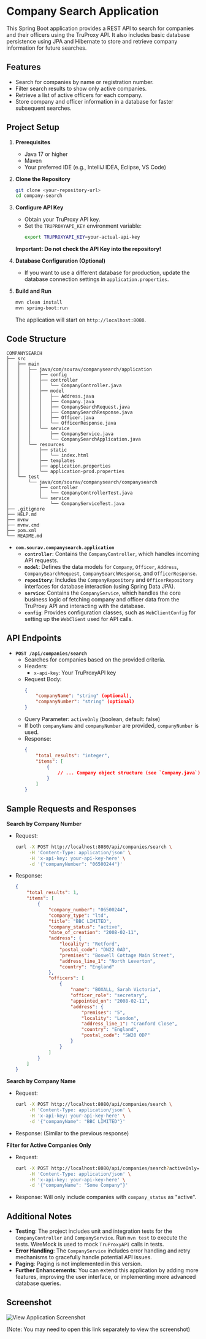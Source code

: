 # Company Search Application

This Spring Boot application provides a REST API to search for companies and their officers using the TruProxy API. It also includes basic database persistence using JPA and Hibernate to store and retrieve company information for future searches.

## Features

- Search for companies by name or registration number.
- Filter search results to show only active companies.
- Retrieve a list of active officers for each company.
- Store company and officer information in a database for faster subsequent searches.

## Project Setup

1. **Prerequisites**
   - Java 17 or higher
   - Maven 
   - Your preferred IDE (e.g., IntelliJ IDEA, Eclipse, VS Code)

2. **Clone the Repository**
   ```bash
   git clone <your-repository-url>
   cd company-search
   ```

3. **Configure API Key**
   - Obtain your TruProxy API key.
   - Set the `TRUPROXYAPI_KEY` environment variable:
     ```bash
     export TRUPROXYAPI_KEY=your-actual-api-key
     ```
   **Important: Do not check the API Key into the repository!**

4. **Database Configuration (Optional)**
   - If you want to use a different database for production, update the database connection settings in `application.properties`.

5. **Build and Run**
   ```bash
   mvn clean install
   mvn spring-boot:run
   ```
   The application will start on `http://localhost:8080`.

## Code Structure

```
COMPANYSEARCH
├── src
│   ├── main
│   │   ├── java/com/sourav/companysearch/application
│   │   │   ├── config
│   │   │   ├── controller
│   │   │   │   └── CompanyController.java
│   │   │   ├── model
│   │   │   │   ├── Address.java
│   │   │   │   ├── Company.java
│   │   │   │   ├── CompanySearchRequest.java
│   │   │   │   ├── CompanySearchResponse.java
│   │   │   │   ├── Officer.java
│   │   │   │   └── OfficerResponse.java
│   │   │   └── service
│   │   │       ├── CompanyService.java
│   │   │       └── CompanySearchApplication.java
│   │   └── resources
│   │       ├── static
│   │       │   └── index.html
│   │       ├── templates
│   │       ├── application.properties
│   │       └── application-prod.properties
│   └── test
│       └── java/com/sourav/companysearch/companysearch
│           ├── controller
│           │   └── CompanyControllerTest.java
│           └── service
│               └── CompanyServiceTest.java
├── .gitignore
├── HELP.md
├── mvnw
├── mvnw.cmd
├── pom.xml
└── README.md
```

- **`com.sourav.companysearch.application`**
  - **`controller`**: Contains the `CompanyController`, which handles incoming API requests.
  - **`model`**: Defines the data models for `Company`, `Officer`, `Address`, `CompanySearchRequest`, `CompanySearchResponse`, and `OfficerResponse`.
  - **`repository`**: Includes the `CompanyRepository` and `OfficerRepository` interfaces for database interaction (using Spring Data JPA).
  - **`service`**: Contains the `CompanyService`, which handles the core business logic of fetching company and officer data from the TruProxy API and interacting with the database.
  - **`config`**: Provides configuration classes, such as `WebClientConfig` for setting up the `WebClient` used for API calls.

## API Endpoints

- **`POST /api/companies/search`**
  - Searches for companies based on the provided criteria.
  - Headers:
    - `x-api-key`: Your TruProxyAPI key
  - Request Body:
    ```json
    {
        "companyName": "string" (optional),
        "companyNumber": "string" (optional)
    }
    ```
  - Query Parameter: `activeOnly` (boolean, default: false)
  - If both `companyName` and `companyNumber` are provided, `companyNumber` is used.
  - Response:
    ```json
    {
        "total_results": "integer",
        "items": [
            { 
                // ... Company object structure (see `Company.java`)
            }
        ]
    }
    ```

## Sample Requests and Responses

**Search by Company Number**

- Request:
  ```bash
  curl -X POST http://localhost:8080/api/companies/search \
       -H 'Content-Type: application/json' \
       -H 'x-api-key: your-api-key-here' \
       -d '{"companyNumber": "06500244"}'
  ```

- Response:
  ```json
  {
      "total_results": 1,
      "items": [
          {
              "company_number": "06500244",
              "company_type": "ltd",
              "title": "BBC LIMITED",
              "company_status": "active",
              "date_of_creation": "2008-02-11",
              "address": { 
                  "locality": "Retford",
                  "postal_code": "DN22 0AD",
                  "premises": "Boswell Cottage Main Street",
                  "address_line_1": "North Leverton",
                  "country": "England"
              },
              "officers": [
                  {
                      "name": "BOXALL, Sarah Victoria",
                      "officer_role": "secretary",
                      "appointed_on": "2008-02-11",
                      "address": { 
                          "premises": "5",
                          "locality": "London",
                          "address_line_1": "Cranford Close",
                          "country": "England",
                          "postal_code": "SW20 0DP"
                      }
                  }
              ]
          }
      ]
  }
  ```

**Search by Company Name**

- Request:
  ```bash
  curl -X POST http://localhost:8080/api/companies/search \
       -H 'Content-Type: application/json' \
       -H 'x-api-key: your-api-key-here' \
       -d '{"companyName": "BBC LIMITED"}'
  ```

- Response: (Similar to the previous response)

**Filter for Active Companies Only**

- Request:
  ```bash
  curl -X POST http://localhost:8080/api/companies/search?activeOnly=true \
       -H 'Content-Type: application/json' \
       -H 'x-api-key: your-api-key-here' \
       -d '{"companyName": "Some Company"}' 
  ```

- Response: Will only include companies with `company_status` as "active".

## Additional Notes

- **Testing**: The project includes unit and integration tests for the `CompanyController` and `CompanyService`. Run `mvn test` to execute the tests. WireMock is used to mock `TruProxyAPI` calls in tests.
- **Error Handling**: The `CompanyService` includes error handling and retry mechanisms to gracefully handle potential API issues.
- **Paging**: Paging is not implemented in this version.
- **Further Enhancements**: You can extend this application by adding more features, improving the user interface, or implementing more advanced database queries.



## Screenshot

![View Application Screenshot](https://drive.google.com/file/d/1lx2r_rOoDmrtucIbOT7yegjSXNv4oLtm/view?usp=drive_link)

(Note: You may need to open this link separately to view the screenshot)
